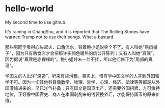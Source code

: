 # hello-world
My second time to use github.

It's raining in ChangShu, and it is reported that The Rolling Stones have warned Trump not to use their songs.
What a bastard.

那些男同学看得心头起火，口角流水，背着鲍小姐说笑个不了。有人叫她“熟肉铺子”，因为只有熟食店才会把那许多颜色暖热的肉公开陈列；又有人叫她“真理”，因为据说”真理是赤裸裸的“。鲍小姐并未一丝不挂，所以他们修正为”局部的真理“。

学国文的人出洋“深造”，听来有些滑稽。事实上，惟有学中国文学的人非到外国留学不可。因为一切其他科目像数学、物理、哲学、心理、经济、法律等等都是从外国灌输进来的，早已洋气扑鼻；只有国文是国货土产，还需要外国招牌，方可维持地位，正好像中国官吏、商人在本国剥削来的钱要换外汇，才能保持国币的原来价值。
